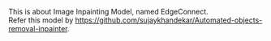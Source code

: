 This is about Image Inpainting Model, named EdgeConnect.  
Refer this model by https://github.com/sujaykhandekar/Automated-objects-removal-inpainter.
